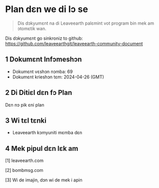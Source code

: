 # Plan dɛn we di lɔ se

>Dis dɔkyumɛnt na di Leaveearth palɛmint vot program bin mek am ɔtomɛtik wan.

Dis dɔkyumɛnt go sinkroniz to github: https://github.com/leaveearthgit/leaveearth-community-document

## 1 Dokumɛnt Infɔmeshɔn

- Dokumɛnt vɛshɔn nɔmba: 69
- Dokumɛnt krieshɔn tɛm: 2024-04-26 (GMT)

## 2 Di Ditiɛl dɛn fɔ Plan

Dɛn nɔ pik ɛni plan

## 3 Wi tɛl tɛnki
* Leaveearth kɔmyuniti mɛmba dɛn

## 4 Mek pipul dɛn lɛk am
[1] leaveearth.com

[2] bombmsg.com

[3] Wi de imajin, dɔn wi de mek i apin